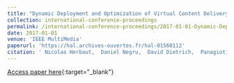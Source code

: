 ```yaml
---
title: "Dynamic Deployment and Optimization of Virtual Content Delivery Networks"
collection: international-conference-proceedings
permalink: /international-conference-proceedings/2017-01-01-Dynamic-Deployment-and-Optimization-of-Virtual-Content-Delivery-Networks
date: 2017-01-01
venue: 'IEEE MultiMedia'
paperurl: 'https://hal.archives-ouvertes.fr/hal-01560112'
citation: ' Nicolas Herbaut,  Daniel Negru,  David Dietrich,  Panagiotis Papadimitriou, &quot;Dynamic Deployment and Optimization of Virtual Content Delivery Networks.&quot; IEEE MultiMedia, 2017.'
---
```

[Access paper here](https://hal.archives-ouvertes.fr/hal-01560112){:target="_blank"}
